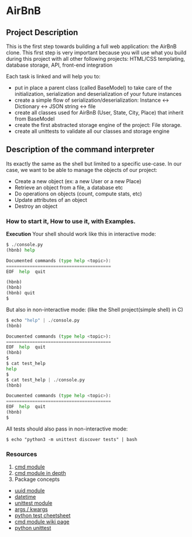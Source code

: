 # AirBnB

## Project Description

This is the first step towards building a full web application: the AirBnB clone. This first step is very important because you will use what you build during this project with all other following projects: HTML/CSS templating, database storage, API, front-end integration

Each task is linked and will help you to:

- put in place a parent class (called BaseModel) to take care of the initialization, serialization and deserialization of your future instances
- create a simple flow of serialization/deserialization: Instance <-> Dictionary <-> JSON string <-> file
- create all classes used for AirBnB (User, State, City, Place) that inherit from BaseModel
- create the first abstracted storage engine of the project: File storage.
- create all unittests to validate all our classes and storage engine

## Description of the command interpreter

Its exactly the same as the shell but limited to a specific use-case. In our case, we want to be able to manage the objects of our project:

- Create a new object (ex: a new User or a new Place)
- Retrieve an object from a file, a database etc
- Do operations on objects (count, compute stats, etc)
- Update attributes of an object
- Destroy an object

### How to start it, How to use it, with Examples.
**Execution**
Your shell should work like this in interactive mode:

```py
$ ./console.py
(hbnb) help

Documented commands (type help <topic>):
========================================
EOF  help  quit

(hbnb)
(hbnb)
(hbnb) quit
$
```
But also in non-interactive mode: (like the Shell project(simple shell) in C)

```py
$ echo "help" | ./console.py
(hbnb)

Documented commands (type help <topic>):
========================================
EOF  help  quit
(hbnb)
$
$ cat test_help
help
$
$ cat test_help | ./console.py
(hbnb)

Documented commands (type help <topic>):
========================================
EOF  help  quit
(hbnb)
$
```

All tests should also pass in non-interactive mode:
```
$ echo "python3 -m unittest discover tests" | bash
```

### Resources

1. [cmd module](https://docs.python.org/3.8/library/cmd.html)
2. [cmd module in depth](http://pymotw.com/2/cmd/)
3. Package concepts
 - [uuid module](https://docs.python.org/3.8/library/uuid.html)
 - [datetime](https://docs.python.org/3.8/library/datetime.html)
 - [unittest module](https://docs.python.org/3.8/library/unittest.html#module-unittest)
 - [args / kwargs](https://yasoob.me/2013/08/04/args-and-kwargs-in-python-explained/)
 - [python test cheetsheet](https://www.pythonsheets.com/notes/python-tests.html)
 - [cmd module wiki page](https://wiki.python.org/moin/CmdModule)
 - [python unittest](https://realpython.com/python-testing/)


